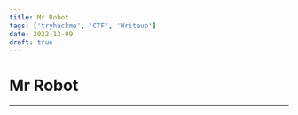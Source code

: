 ```yaml
---
title: Mr Robot
tags: ['tryhackme', 'CTF', 'Writeup']
date: 2022-12-09
draft: true
---
```


# Mr Robot

___



